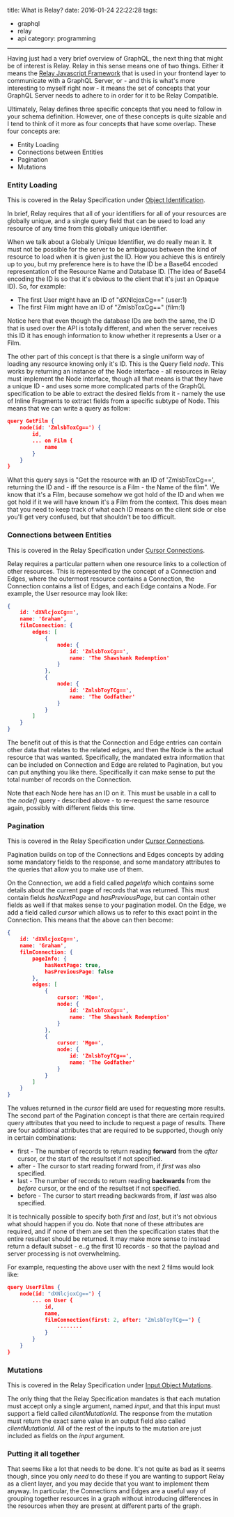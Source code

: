 title: What is Relay?
date: 2016-01-24 22:22:28
tags:
- graphql
- relay
- api
category: programming
---
Having just had a very brief overview of GraphQL, the next thing that might be of interest is Relay. Relay in this sense means one of two things. Either it means the [Relay Javascript Framework](https://facebook.github.io/relay/) that is used in your frontend layer to communicate with a GraphQL Server, or - and this is what's more interesting to myself right now - it means the set of concepts that your GraphQL Server needs to adhere to in order for it to be Relay Compatible.

<!-- more -->

Ultimately, Relay defines three specific concepts that you need to follow in your schema definition. However, one of these concepts is quite sizable and I tend to think of it more as four concepts that have some overlap. These four concepts are:
* Entity Loading
* Connections between Entities
* Pagination
* Mutations

### Entity Loading
This is covered in the Relay Specification under [Object Identification](https://facebook.github.io/relay/graphql/objectidentification.htm). 

In brief, Relay requires that all of your identifiers for all of your resources are globally unique, and a single query field that can be used to load any resource of any time from this globally unique identifier. 

When we talk about a Globally Unique Identifier, we do really mean it. It must not be possible for the server to be ambiguous between the kind of resource to load when it is given just the ID. How you achieve this is entirely up to you, but my preference here is to have the ID be a Base64 encoded representation of the Resource Name and Database ID. (The idea of Base64 encoding the ID is so that it's obvious to the client that it's just an Opaque ID). So, for example:
* The first User might have an ID of "dXNlcjoxCg==" (user:1)
* The first Film might have an ID of "ZmlsbToxCg==" (film:1)

Notice here that even though the database IDs are both the same, the ID that is used over the API is totally different, and when the server receives this ID it has enough information to know whether it represents a User or a Film.

The other part of this concept is that there is a single uniform way of loading any resource knowing only it's ID. This is the Query field *node*. This works by returning an instance of the Node interface - all resources in Relay must implement the Node interface, though all that means is that they have a unique ID - and uses some more complicated parts of the GraphQL specification to be able to extract the desired fields from it - namely the use of Inline Fragments to extract fields from a specific subtype of Node. This means that we can write a query as follow:
```json
query GetFilm {
    node(id: 'ZmlsbToxCg==') {
        id,
        ... on Film {
            name
        }
    }
}
```

What this query says is "Get the resource with an ID of 'ZmlsbToxCg==', returning the ID and - iff the resource is a Film - the Name of the film". We know that it's a Film, because somehow we got hold of the ID and when we got hold if it we will have known it's a Film from the context. This does mean that you need to keep track of what each ID means on the client side or else you'll get very confused, but that shouldn't be too difficult.

### Connections between Entities
This is covered in the Relay Specification under [Cursor Connections](https://facebook.github.io/relay/graphql/connections.htm).

Relay requires a particular pattern when one resource links to a collection of other resources. This is represented by the concept of a Connection and Edges, where the outermost resource contains a Connection, the Connection contains a list of Edges, and each Edge contains a Node. For example, the User resource may look like:
```json
{
    id: 'dXNlcjoxCg==',
    name: 'Graham',
    filmConnection: {
        edges: [
            {
                node: {
                    id: 'ZmlsbToxCg==',
                    name: 'The Shawshank Redemption'
                }
            },
            {
                node: {
                    id: 'ZmlsbToyTCg==',
                    name: 'The Godfather'
                }
            }
        ]
    }
}
```

The benefit out of this is that the Connection and Edge entries can contain other data that relates to the related edges, and then the Node is the actual resource that was wanted. Specifically, the mandated extra information that can be included on Connection and Edge are related to Pagination, but you can put anything you like there. Specifically it can make sense to put the total number of records on the Connection.

Note that each Node here has an ID on it. This must be usable in a call to the *node()* query - described above - to re-request the same resource again, possibly with different fields this time.

### Pagination
This is covered in the Relay Specification under [Cursor Connections](https://facebook.github.io/relay/graphql/connections.htm).

Pagination builds on top of the Connections and Edges concepts by adding some mandatory fields to the response, and some mandatory attributes to the queries that allow you to make use of them.

On the Connection, we add a field called *pageInfo* which contains some details about the current page of records that was returned. This must contain fields *hasNextPage* and *hasPreviousPage*, but can contain other fields as well if that makes sense to your pagination model. On the Edge, we add a field called *cursor* which allows us to refer to this exact point in the Connection. This means that the above can then become:
```json
{
    id: 'dXNlcjoxCg==',
    name: 'Graham',
    filmConnection: {
        pageInfo: {
            hasNextPage: true,
            hasPreviousPage: false
        },
        edges: [
            {
                cursor: 'MQo=',
                node: {
                    id: 'ZmlsbToxCg==',
                    name: 'The Shawshank Redemption'
                }
            },
            {
                cursor: 'Mgo=',
                node: {
                    id: 'ZmlsbToyTCg==',
                    name: 'The Godfather'
                }
            }
        ]
    }
}
```

The values returned in the *cursor* field are used for requesting more results. The second part of the Pagination concept is that there are certain required query attributes that you need to include to request a page of results. There are four additional attributes that are required to be supported, though only in certain combinations:
* first - The number of records to return reading **forward** from the *after* cursor, or the start of the resultset if not specified.
* after - The cursor to start reading forward from, if *first* was also specified.
* last - The number of records to return reading **backwards** from the *before* cursor, or the end of the resultset if not specified.
* before - The cursor to start rreading backwards from, if *last* was also specified.

It is technically possible to specify both *first* and *last*, but it's not obvious what should happen if you do. Note that none of these attributes are required, and if none of them are set then the specification states that the entire resultset should be returned. It may make more sense to instead return a default subset - e..g the first 10 records - so that the payload and server processing is not overwhelming.

For example, requesting the above user with the next 2 films would look like:
```json
query UserFilms {
    node(id: "dXNlcjoxCg==") {
        ... on User {
            id,
            name,
            filmConnection(first: 2, after: "ZmlsbToyTCg==") {
                ........
            }
        }
    }
}
```

### Mutations
This is covered in the Relay Specification under [Input Object Mutations](https://facebook.github.io/relay/graphql/mutations.htm).

The only thing that the Relay Specification mandates is that each mutation must accept only a single argument, named *input*, and that this input must support a field called *clientMutationId*. The response from the mutation must return the exact same value in an output field also called *clientMutationId*. All of the rest of the inputs to the mutation are just included as fields on the *input* argument.

### Putting it all together
That seems like a lot that needs to be done. It's not quite as bad as it seems though, since you only *need* to do these if you are wanting to support Relay as a client layer, and you may decide that you want to implement them anyway. In particular, the Connections and Edges are a useful way of grouping together resources in a graph without introducing differences in the resources when they are present at different parts of the graph.